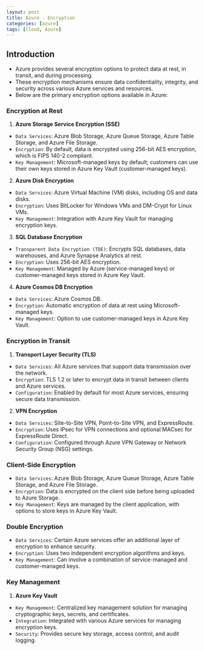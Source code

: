 ```yaml
---
layout: post
title: Azure - Encryption
categories: [azure]
tags: [Cloud, Azure]
---
```


## Introduction
- Azure provides several encryption options to protect data at rest, in transit, and during processing. 
- These encryption mechanisms ensure data confidentiality, integrity, and security across various Azure services and resources. 
- Below are the primary encryption options available in Azure:

### Encryption at Rest
1. **Azure Storage Service Encryption (SSE)**
- `Data Services`: Azure Blob Storage, Azure Queue Storage, Azure Table Storage, and Azure File Storage.
- `Encryption`: By default, data is encrypted using 256-bit AES encryption, which is FIPS 140-2 compliant.
- `Key Management`: Microsoft-managed keys by default; customers can use their own keys stored in Azure Key Vault (customer-managed keys).

2. **Azure Disk Encryption**
- `Data Services`: Azure Virtual Machine (VM) disks, including OS and data disks.
- `Encryption`: Uses BitLocker for Windows VMs and DM-Crypt for Linux VMs.
- `Key Management`: Integration with Azure Key Vault for managing encryption keys.

3. **SQL Database Encryption**
- `Transparent Data Encryption (TDE)`: Encrypts SQL databases, data warehouses, and Azure Synapse Analytics at rest.
- `Encryption`: Uses 256-bit AES encryption.
- `Key Management`: Managed by Azure (service-managed keys) or customer-managed keys stored in Azure Key Vault.

4. **Azure Cosmos DB Encryption**
- `Data Services`: Azure Cosmos DB.
- `Encryption`: Automatic encryption of data at rest using Microsoft-managed keys.
- `Key Management`: Option to use customer-managed keys in Azure Key Vault.

### Encryption in Transit
1. **Transport Layer Security (TLS)**
- `Data Services`: All Azure services that support data transmission over the network.
- `Encryption`: TLS 1.2 or later to encrypt data in transit between clients and Azure services.
- `Configuration`: Enabled by default for most Azure services, ensuring secure data transmission.

2. **VPN Encryption**
- `Data Services`: Site-to-Site VPN, Point-to-Site VPN, and ExpressRoute.
- `Encryption`: Uses IPsec for VPN connections and optional MACsec for ExpressRoute Direct.
- `Configuration`: Configured through Azure VPN Gateway or Network Security Group (NSG) settings.

### Client-Side Encryption
- `Data Services`: Azure Blob Storage, Azure Queue Storage, Azure Table Storage, and Azure File Storage.
- `Encryption`: Data is encrypted on the client side before being uploaded to Azure Storage.
- `Key Management`: Keys are managed by the client application, with options to store keys in Azure Key Vault.

### Double Encryption
- `Data Services`: Certain Azure services offer an additional layer of encryption to enhance security.
- `Encryption`: Uses two independent encryption algorithms and keys.
- `Key Management`: Can involve a combination of service-managed and customer-managed keys.

### Key Management
1. **Azure Key Vault**
- `Key Management`: Centralized key management solution for managing cryptographic keys, secrets, and certificates.
- `Integration`: Integrated with various Azure services for managing encryption keys.
- `Security`: Provides secure key storage, access control, and audit logging.
